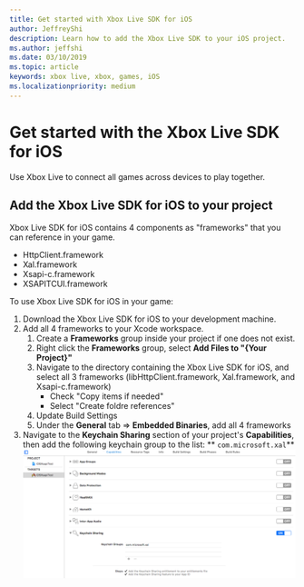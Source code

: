 ```yaml
---
title: Get started with Xbox Live SDK for iOS
author: JeffreyShi
description: Learn how to add the Xbox Live SDK to your iOS project.
ms.author: jeffshi
ms.date: 03/10/2019
ms.topic: article
keywords: xbox live, xbox, games, iOS
ms.localizationpriority: medium
---
```


# Get started with the Xbox Live SDK for iOS
Use Xbox Live to connect all games across devices to play together.

## Add the Xbox Live SDK for iOS to your project
Xbox Live SDK for iOS contains 4 components as "frameworks" that you can reference in your game.

- HttpClient.framework
- Xal.framework
- Xsapi-c.framework
- XSAPITCUI.framework

To use Xbox Live SDK for iOS in your game:

1. Download the Xbox Live SDK for iOS to your development machine.
1. Add all 4 frameworks to your Xcode workspace.
    1. Create a **Frameworks** group inside your project if one does not exist.
    1. Right click the **Frameworks** group, select **Add Files to "{Your Project}"**
    1. Navigate to the directory containing the Xbox Live SDK for iOS, and select all 3 frameworks (libHttpClient.framework, Xal.framework, and Xsapi-c.framework)
        - Check "Copy items if needed"
        - Select "Create foldre references"
    1. Update Build Settings
    1.   Under the **General** tab => **Embedded Binaries**, add all 4 frameworks
1. Navigate to the **Keychain Sharing** section of your project's **Capabilities**, then add the following keychain group to the list:
    ** `com.microsoft.xal`**
    ![Image of adding keychain sharing](images/ios-add-keychain-sharing.png)
